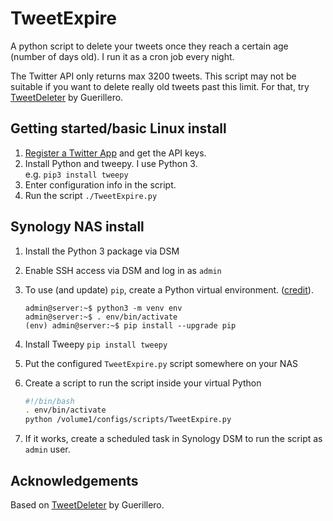 # TweetExpire

A python script to delete your tweets once they reach a certain age (number of days old). I run it as a cron job every night.

The Twitter API only returns max 3200 tweets. This script may not be suitable if you want to delete really old tweets past this limit. For that, try [TweetDeleter](https://github.com/Guerillero/TweetDeleter) by Guerillero.

## Getting started/basic Linux install

1. [Register a Twitter App](https://developer.twitter.com/en/apps) and get the API keys.
2. Install Python and tweepy. I use Python 3.   
    e.g. `pip3 install tweepy`
3. Enter configuration info in the script.
4. Run the script `./TweetExpire.py`

## Synology NAS install

1. Install the Python 3 package via DSM

2. Enable SSH access via DSM and log in as `admin`

3. To use (and update) `pip`, create a Python virtual environment. \([credit](https://stackoverflow.com/questions/47649902/installing-pip-on-a-dsm-synology)).
   
   ```
   admin@server:~$ python3 -m venv env
   admin@server:~$ . env/bin/activate
   (env) admin@server:~$ pip install --upgrade pip
   ```
   
4. Install Tweepy  `pip install tweepy`

5. Put the configured `TweetExpire.py` script somewhere on your NAS

6. Create a script to run the script inside your virtual Python
   
   ```bash
   #!/bin/bash
   . env/bin/activate
   python /volume1/configs/scripts/TweetExpire.py
   ```

7. If it works, create a scheduled task in Synology DSM to run the script as `admin` user.

## Acknowledgements

Based on [TweetDeleter](https://github.com/Guerillero/TweetDeleter) by Guerillero.
